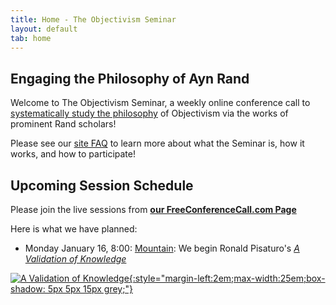 ```yaml
---
title: Home - The Objectivism Seminar
layout: default
tab: home
---
```


Engaging the Philosophy of Ayn Rand
-----------------------------------
Welcome to The Objectivism Seminar, a weekly online conference call to
[systematically study the philosophy](/about "About the Objectivism Seminar")
of Objectivism via the works of prominent Rand scholars!

Please see our [site FAQ](/faq "Frequently Asked Questions")
to learn more about what the Seminar is, how it works, and how to participate!

Upcoming Session Schedule
-------------------------
Please join the live sessions from
[**our FreeConferenceCall.com Page**](https://www.freeconferencecall.com/join/objectivismseminar "The Objectivism Seminar at FreeConferenceCall.com")

Here is what we have planned:
 
* Monday January 16, 8:00: [Mountain][mtn]: We begin Ronald Pisaturo's _[A Validation of Knowledge][book]_

[![A Validation of Knowledge][cover]{:style="margin-left:2em;max-width:25em;box-shadow: 5px 5px 15px grey;"}][book]

[cover]:    https://m.media-amazon.com/images/I/61KjxSIh5YL.jpg
[book]:     https://www.amazon.com/Validation-Knowledge-Objective-Propositions-Mathematics/dp/0999704168
[mtn]:      http://wwp.greenwichmeantime.com/time-zone/usa/mountain-time/
